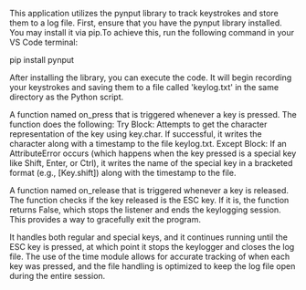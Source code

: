 This application utilizes the pynput library to track keystrokes and store them to a log file. First, ensure that you have the pynput library installed. You may install it via pip.To achieve this, run the following command in your VS Code terminal:

pip install pynput

After installing the library, you can execute the code. It will begin recording your keystrokes and saving them to a file called 'keylog.txt' in the same directory as the Python script.

A function named on_press that is triggered whenever a key is pressed. The function does the following:
Try Block: Attempts to get the character representation of the key using key.char. If successful, it writes the character along with a timestamp to the file keylog.txt.
Except Block: If an AttributeError occurs (which happens when the key pressed is a special key like Shift, Enter, or Ctrl), it writes the name of the special key in a bracketed format (e.g., [Key.shift]) along with the timestamp to the file.

 A function named on_release that is triggered whenever a key is released. The function checks if the key released is the ESC key. If it is, the function returns False, which stops the listener and ends the keylogging session. This provides a way to gracefully exit the program.

 It handles both regular and special keys, and it continues running until the ESC key is pressed, at which point it stops the keylogger and closes the log file. The use of the time module allows for accurate tracking of when each key was pressed, and the file handling is optimized to keep the log file open during the entire session.






